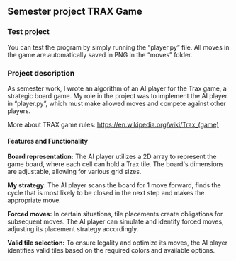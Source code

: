 ## Semester project TRAX Game

### Test project

You can test the program by simply running the “player.py” file. All moves in the game are automatically saved in PNG in the “moves” folder.

### Project description

As semester work, I wrote an algorithm of an AI player for the Trax game, a strategic board game. My role in the project was to implement the AI player in “player.py”, which must make allowed moves and compete against other players.

More about TRAX game rules:  https://en.wikipedia.org/wiki/Trax_(game)

#### Features and Functionality

**Board representation:** The AI player utilizes a 2D array to represent the game board, where each cell can hold a Trax tile. The board's dimensions are adjustable, allowing for various grid sizes.

**My strategy:** The AI player scans the board for 1 move forward, finds the cycle that is most likely to be closed in the next step and makes the appropriate move.

**Forced moves:** In certain situations, tile placements create obligations for subsequent moves. The AI player can simulate and identify forced moves, adjusting its placement strategy accordingly.

**Valid tile selection:** To ensure legality and optimize its moves, the AI player identifies valid tiles based on the required colors and available options.
